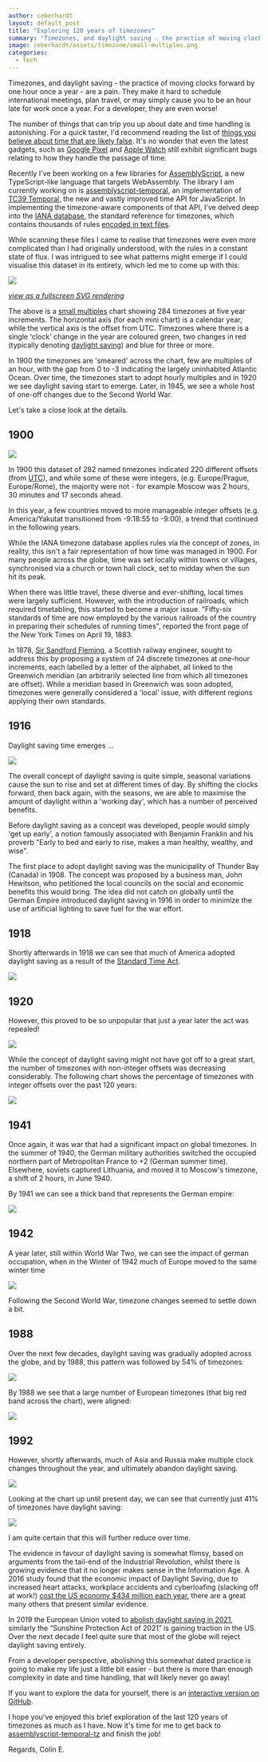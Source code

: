 ```yaml
---
author: ceberhardt
layout: default_post
title: "Exploring 120 years of timezones"
summary: "Timezones, and daylight saving - the practice of moving clocks forward by one hour once a year - are a pain. They make it hard to schedule international meetings, plan travel, or may simply cause you to be an hour late for work once a year. For a developer, they are even worse! This blog post takes a visual journey through the last 120 years of timezones, daylight saving and the ever changing world time."
image: ceberhardt/assets/timezone/small-multiples.png
categories:
  - Tech
---
```


Timezones, and daylight saving - the practice of moving clocks forward by one hour once a year - are a pain. They make it hard to schedule international meetings, plan travel, or may simply cause you to be an hour late for work once a year. For a developer, they are even worse!

The number of things that can trip you up about date and time handling is astonishing. For a quick taster, I'd recommend reading the list of [things you believe about time that are likely false](https://infiniteundo.com/post/25326999628/falsehoods-programmers-believe-about-time). It's no wonder that even the latest gadgets, such as  [Google Pixel](https://www.androidauthority.com/google-pixel-daylight-savings-bug-1208607/) and [Apple Watch](https://www.theverge.com/2018/10/8/17950300/apple-watch-series-4-reboot-crash-dst-bug) still exhibit significant bugs relating to how they handle the passage of time.

Recently I've been working on a few libraries for [AssemblyScript](https://www.assemblyscript.org/), a new TypeScript-like language that targets WebAssembly. The library I am currently working on is [assemblyscript-temporal](https://github.com/ColinEberhardt/assemblyscript-temporal), an implementation of [TC39 Temporal](https://tc39.es/proposal-temporal/docs/), the new and vastly improved time API for JavaScript. In implementing the timezone-aware components of that API, I've delved deep into the [IANA database](https://www.iana.org/time-zones), the standard reference for timezones, which contains thousands of rules [encoded in text files](https://data.iana.org/time-zones/tz-how-to.html).

While scanning these files I came to realise that timezones were even more complicated than I had originally understood, with the rules in a constant state of flux. I was intrigued to see what patterns might emerge if I could visualise this dataset in its entirety, which led me to come up with this:

<img src="{{site.baseurl}}/ceberhardt/assets/timezone/small-multiples.png"/>

_[view as a fullscreen SVG rendering](https://colineberhardt.github.io/timezone-viz/multiples/)_

The above is a [small multiples](https://en.wikipedia.org/wiki/Small_multiple) chart showing 284 timezones at five year increments. The horizontal axis (for each mini chart) is a calendar year, while the vertical axis is the offset from UTC. Timezones where there is a single 'clock' change in the year are coloured green, two changes in red (typically denoting [daylight saving](https://en.wikipedia.org/wiki/Daylight_saving_time)) and blue for three or more.

In 1900 the timezones are 'smeared' across the chart, few are multiples of an hour, with the gap from 0 to -3 indicating the largely uninhabited Atlantic Ocean. Over time, the timezones start to adopt hourly multiples and in 1920 we see daylight saving start to emerge. Later, in 1945, we see a whole host of one-off changes due to the Second World War.

Let's take a close look at the details.

## 1900

<img src="{{site.baseurl}}/ceberhardt/assets/timezone/1900.png"/>

In 1900 this dataset of 282 named timezones indicated 220 different offsets (from [UTC](https://en.wikipedia.org/wiki/Coordinated_Universal_Time)), and while some of these were integers, (e.g. Europe/Prague, Europe/Rome), the majority were not - for example Moscow was 2 hours, 30 minutes and 17 seconds ahead.

In this year, a few countries moved to more manageable integer offsets (e.g. America/Yakutat transitioned from -9:18:55 to -9:00), a trend that continued in the following years. 

While the IANA timezone database applies rules via the concept of zones, in reality, this isn't a fair representation of how time was managed in 1900. For many people across the globe, time was set locally within towns or villages, synchronised via a church or town hall clock, set to midday when the sun hit its peak.

When there was little travel, these diverse and ever-shifting, local times were largely sufficient. However, with the introduction of railroads, which required timetabling, this started to become a major issue. "Fifty-six standards of time are now employed by the various railroads of the country in preparing their schedules of running times", reported the front page of the New York Times on April 19, 1883.

In 1878, [Sir Sandford Fleming](https://en.wikipedia.org/wiki/Sandford_Fleming), a Scottish railway engineer, sought to address this by proposing a system of 24 discrete timezones at one-hour increments, each labelled by a letter of the alphabet, all linked to the Greenwich meridian (an arbitrarily selected line from which all timezones are offset). While a meridian based in Greenwich was soon adopted, timezones were generally considered a 'local' issue, with different regions applying their own standards.

## 1916

Daylight saving time emerges ...

<img src="{{site.baseurl}}/ceberhardt/assets/timezone/1916.png"/>

The overall concept of daylight saving is quite simple, seasonal variations cause the sun to rise and set at different times of day. By shifting the clocks forward, then back again, with the seasons, we are able to maximise the amount of daylight within a 'working day', which has a number of perceived benefits.

Before daylight saving as a concept was developed, people would simply 'get up early', a notion famously associated with Benjamin Franklin and his proverb "Early to bed and early to rise, makes a man healthy, wealthy, and wise".

The first place to adopt daylight saving was the municipality of Thunder Bay (Canada) in 1908. The concept was proposed by a business man, John Hewitson, who petitioned the local councils on the social and economic benefits this would bring. The idea did not catch on globally until the German Empire introduced daylight saving in 1916 in order to minimize the use of artificial lighting to save fuel for the war effort.

## 1918

Shortly afterwards in 1918 we can see that much of America adopted daylight saving as a result of the [Standard Time Act](https://en.wikipedia.org/wiki/Standard_Time_Act).

<img src="{{site.baseurl}}/ceberhardt/assets/timezone/1918.png"/>

## 1920

However, this proved to be so unpopular that just a year later the act was repealed!

<img src="{{site.baseurl}}/ceberhardt/assets/timezone/1920.png"/>

While the concept of daylight saving might not have got off to a great start, the number of timezones with non-integer offsets was decreasing considerably. The following chart shows the percentage of timezones with integer offsets over the past 120 years:

<img src="{{site.baseurl}}/ceberhardt/assets/timezone/integer-offset.png"/>

## 1941

Once again, it was war that had a significant impact on global timezones. In the summer of 1940, the German military authorities switched the occupied northern part of Metropolitan France to +2 (German summer time). Elsewhere, soviets captured Lithuania, and moved it to Moscow's timezone, a shift of 2 hours, in June 1940.

By 1941 we can see a thick band that represents the German empire:

<img src="{{site.baseurl}}/ceberhardt/assets/timezone/1941.png"/>

## 1942

A year later, still within World War Two, we can see the impact of german occupation, when in the Winter of 1942 much of Europe moved to the same winter time

<img src="{{site.baseurl}}/ceberhardt/assets/timezone/1942.png"/>

Following the Second World War, timezone changes seemed to settle down a bit.

## 1988

Over the next few decades, daylight saving was gradually adopted across the globe, and by 1988, this pattern was followed by 54% of timezones:

<img src="{{site.baseurl}}/ceberhardt/assets/timezone/dst-1988.png"/>

By 1988 we see that a large number of European timezones (that big red band across the chart), were aligned:

<img src="{{site.baseurl}}/ceberhardt/assets/timezone/1988.png"/>

## 1992

However, shortly afterwards, much of Asia and Russia make multiple clock changes throughout the year, and ultimately abandon daylight saving.

<img src="{{site.baseurl}}/ceberhardt/assets/timezone/1992.png"/>

Looking at the chart up until present day, we can see that currently just 41% of timezones have daylight saving:

<img src="{{site.baseurl}}/ceberhardt/assets/timezone/dst-present.png"/>

I am quite certain that this will further reduce over time.

The evidence in favour of daylight saving is somewhat flimsy, based on arguments from the tail-end of the Industrial Revolution, whilst there is growing evidence that it no longer makes sense in the Information Age. A 2016 study found that the economic impact of Daylight Saving, due to increased heart attacks, workplace accidents and cyberloafing (slacking off at work!) [cost the US economy $434 million each year](https://www.chmura.com/blog/2016/march/11/sleepbetter-lost-hour-economic-index), there are a great many others that present similar evidence.

In 2019 the European Union voted to [abolish daylight saving in 2021](https://www.bloomberg.com/news/articles/2019-03-28/why-time-changes-are-a-transportation-matter), similarly the “Sunshine Protection Act of 2021” is gaining traction in the US. Over the next decade I feel quite sure that most of the globe will reject daylight saving entirely.

From a developer perspective, abolishing this somewhat dated practice is going to make my life just a little bit easier - but there is more than enough complexity in date and time handling, that will likely never go away!

If you want to explore the data for yourself, there is an [interactive version on GitHub](https://colineberhardt.github.io/timezone-viz/explore/).

I hope you've enjoyed this brief exploration of the last 120 years of timezones as much as I have. Now it's time for me to get back to [assemblyscript-temporal-tz](https://github.com/ColinEberhardt/assemblyscript-temporal-tz) and finish the job!

Regards, Colin E.

